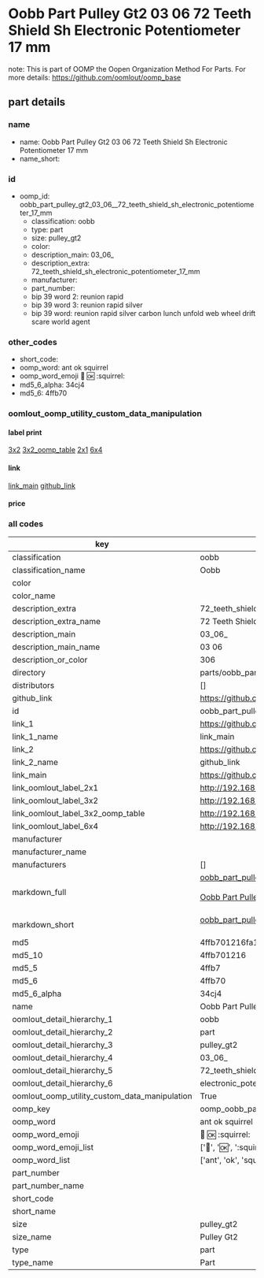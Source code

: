 # Oobb Part Pulley Gt2 03 06  72 Teeth Shield Sh Electronic Potentiometer 17 mm  

note: This is part of OOMP the Oopen Organization Method For Parts. For more details: https://github.com/oomlout/oomp_base

##  part details





### name
* name: Oobb Part Pulley Gt2 03 06  72 Teeth Shield Sh Electronic Potentiometer 17 mm
* name_short: 
### id
* oomp_id: oobb_part_pulley_gt2_03_06__72_teeth_shield_sh_electronic_potentiometer_17_mm
  * classification: oobb
  * type: part
  * size: pulley_gt2
  * color: 
  * description_main: 03_06_
  * description_extra: 72_teeth_shield_sh_electronic_potentiometer_17_mm
  * manufacturer: 
  * part_number: 
  * bip 39 word 2: reunion rapid
  * bip 39 word 3: reunion rapid silver
  * bip 39 word: reunion rapid silver carbon lunch unfold web wheel drift scare world agent

### other_codes
* short_code: 
* oomp_word: ant ok squirrel
* oomp_word_emoji :ant: :ok: :squirrel:
* md5_6_alpha: 34cj4
* md5_6: 4ffb70






### oomlout_oomp_utility_custom_data_manipulation
#### label print
[3x2](http://192.168.1.245:1112/?label=oomp%2034cj4)
[3x2_oomp_table](http://192.168.1.107:1112/?label=oomp%2034cj4)
[2x1](http://192.168.1.242:1112/?label=oomp%2034cj4)
[6x4](http://192.168.1.55:1112/?label=oomp%2034cj4)    

#### link

[link_main](https://github.com/oomlout/oomlout_oomp_current_version_messy/tree/main/parts/oobb_part_pulley_gt2_03_06__72_teeth_shield_sh_electronic_potentiometer_17_mm) [github_link](https://github.com/oomlout/oomlout_oomp_part_src/tree/main/parts/oobb_part_pulley_gt2_03_06__72_teeth_shield_sh_electronic_potentiometer_17_mm)                             

#### price







### all codes 
| key | value |  
| --- | --- |  
| classification | oobb |  
| classification_name | Oobb |  
| color |  |  
| color_name |  |  
| description_extra | 72_teeth_shield_sh_electronic_potentiometer_17_mm |  
| description_extra_name | 72 Teeth Shield Sh Electronic Potentiometer 17 mm |  
| description_main | 03_06_ |  
| description_main_name | 03 06  |  
| description_or_color | 306 |  
| directory | parts/oobb_part_pulley_gt2_03_06__72_teeth_shield_sh_electronic_potentiometer_17_mm |  
| distributors | [] |  
| github_link | https://github.com/oomlout/oomlout_oomp_part_src/tree/main/parts/oobb_part_pulley_gt2_03_06__72_teeth_shield_sh_electronic_potentiometer_17_mm |  
| id | oobb_part_pulley_gt2_03_06__72_teeth_shield_sh_electronic_potentiometer_17_mm |  
| link_1 | https://github.com/oomlout/oomlout_oomp_current_version_messy/tree/main/parts/oobb_part_pulley_gt2_03_06__72_teeth_shield_sh_electronic_potentiometer_17_mm |  
| link_1_name | link_main |  
| link_2 | https://github.com/oomlout/oomlout_oomp_part_src/tree/main/parts/oobb_part_pulley_gt2_03_06__72_teeth_shield_sh_electronic_potentiometer_17_mm |  
| link_2_name | github_link |  
| link_main | https://github.com/oomlout/oomlout_oomp_current_version_messy/tree/main/parts/oobb_part_pulley_gt2_03_06__72_teeth_shield_sh_electronic_potentiometer_17_mm |  
| link_oomlout_label_2x1 | http://192.168.1.242:1112/?label=oomp%2034cj4 |  
| link_oomlout_label_3x2 | http://192.168.1.245:1112/?label=oomp%2034cj4 |  
| link_oomlout_label_3x2_oomp_table | http://192.168.1.107:1112/?label=oomp%2034cj4 |  
| link_oomlout_label_6x4 | http://192.168.1.55:1112/?label=oomp%2034cj4 |  
| manufacturer |  |  
| manufacturer_name |  |  
| manufacturers | [] |  
| markdown_full | [oobb_part_pulley_gt2_03_06__72_teeth_shield_sh_electronic_potentiometer_17_mm](https://github.com/oomlout/oomlout_oomp_current_version_messy/tree/main/parts/oobb_part_pulley_gt2_03_06__72_teeth_shield_sh_electronic_potentiometer_17_mm)<br>[](https://github.com/oomlout/oomlout_oomp_current_version_messy/tree/main/parts/oobb_part_pulley_gt2_03_06__72_teeth_shield_sh_electronic_potentiometer_17_mm)<br>[Oobb Part Pulley Gt2 03 06  72 Teeth Shield Sh Electronic Potentiometer 17 Mm](https://github.com/oomlout/oomlout_oomp_current_version_messy/tree/main/parts/oobb_part_pulley_gt2_03_06__72_teeth_shield_sh_electronic_potentiometer_17_mm)<br><br> |  
| markdown_short | [oobb_part_pulley_gt2_03_06__72_teeth_shield_sh_electronic_potentiometer_17_mm](https://github.com/oomlout/oomlout_oomp_current_version_messy/tree/main/parts/oobb_part_pulley_gt2_03_06__72_teeth_shield_sh_electronic_potentiometer_17_mm)<br><br> |  
| md5 | 4ffb701216fa1f1bb4c2922791ac7dc2 |  
| md5_10 | 4ffb701216 |  
| md5_5 | 4ffb7 |  
| md5_6 | 4ffb70 |  
| md5_6_alpha | 34cj4 |  
| name | Oobb Part Pulley Gt2 03 06  72 Teeth Shield Sh Electronic Potentiometer 17 mm |  
| oomlout_detail_hierarchy_1 | oobb |  
| oomlout_detail_hierarchy_2 | part |  
| oomlout_detail_hierarchy_3 | pulley_gt2 |  
| oomlout_detail_hierarchy_4 | 03_06_ |  
| oomlout_detail_hierarchy_5 | 72_teeth_shield_sh |  
| oomlout_detail_hierarchy_6 | electronic_potentiometer_17_mm |  
| oomlout_oomp_utility_custom_data_manipulation | True |  
| oomp_key | oomp_oobb_part_pulley_gt2_03_06__72_teeth_shield_sh_electronic_potentiometer_17_mm |  
| oomp_word | ant ok squirrel |  
| oomp_word_emoji | :ant: :ok: :squirrel: |  
| oomp_word_emoji_list | [':ant:', ':ok:', ':squirrel:'] |  
| oomp_word_list | ['ant', 'ok', 'squirrel'] |  
| part_number |  |  
| part_number_name |  |  
| short_code |  |  
| short_name |  |  
| size | pulley_gt2 |  
| size_name | Pulley Gt2 |  
| type | part |  
| type_name | Part |  
